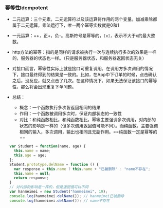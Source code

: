 ### 幂等性Idempotent

- 二元运算：三个元素，二元运算符以及该运算符作用的两个变量。加减乘除都属于二元运算。乘法运行下，唯一两个幂等实数就是0和1
- 一元运算：++，正+，负-。高斯符号是幂等的，`[x]`，表示不大于x的最大整数。
- http方法的幂等：指的是同样的请求被执行一次与连续执行多次的效果是一样的，服务器的状态也一样。（只是服务器状态，和服务器返回状态无关）
- 对接口而言，幂等性实际上就是接口可重复调用，在调用方多次调用的情况下，接口最终得到的结果是一致的。比如，在App中下订单的时候，点击确认之后，没反应，就又点击了几次。在这种情况下，如果无法保证该接口的幂等性，那么将会出现重复下单问题。

- 总结：
  - 概念：一个函数执行多次皆返回相同的结果
  - 作用：一个函数被调用多次时，保证内部状态的一致性
  - 对比：和纯函数相比，和纯函数相比，幂等主要强调多次调用，对内部的状态的影响是一样的（但多次调用返回值可能不同）。而纯函数，主要强调相同的输入，多次调用，输出也相同且无副作用。==纯函数一定是幂等的==

```js
  var Student = function(name, age) {
    this.name = name;
    this.age = age;
  };
  Student.prototype.delName = function () {
    var response = this.name ? this.name + "已被删除" : "name不存在";
    this.name = null;
    return response;
  }
  // 对内部的影响是一样的，但是返回值可以不同
  var hanmeimei = new Student("hanmeimei", 19);
  console.log(hanmeimei.delName()); // hanmeimei已被删除
  console.log(hanmeimei.delName()); // name不存在
```
